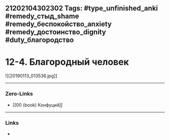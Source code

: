 21202104302302
Tags: #type_unfinished_anki #remedy_стыд_shame #remedy_беспокойство_anxiety #remedy_достоинство_dignity #duty_благородство
---
# 12-4. Благородный человек

![[20190113_013536.jpg]]

---
### Zero-Links
- [[00 (book) Конфуций]]
---
### Links
-